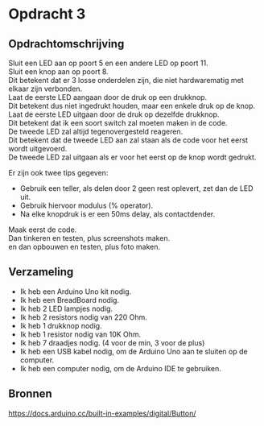 # Opdracht 3
## Opdrachtomschrijving
Sluit een LED aan op poort 5 en een andere LED op poort 11.  
Sluit een knop aan op poort 8.  
Dit betekent dat er 3 losse onderdelen zijn, die niet hardwarematig met elkaar zijn verbonden.  
Laat de eerste LED aangaan door de druk op een drukknop.  
Dit betekent dus niet ingedrukt houden, maar een enkele druk op de knop.  
Laat de eerste LED uitgaan door de druk op dezelfde drukknop.  
Dit betekent dat ik een soort switch zal moeten maken in de code.  
De tweede LED zal altijd tegenovergesteld reageren.  
Dit betekent dat de tweede LED aan zal staan als de code voor het eerst wordt uitgevoerd.  
De tweede LED zal uitgaan als er voor het eerst op de knop wordt gedrukt.  

Er zijn ook twee tips gegeven: 
- Gebruik een teller, als delen door 2 geen rest oplevert, zet dan de LED uit.  
- Gebruik hiervoor modulus (% operator).
- Na elke knopdruk is er een 50ms delay, als contactdender.

Maak eerst de code.  
Dan tinkeren en testen, plus screenshots maken.  
en dan opbouwen en testen, plus foto maken.
## Verzameling
- Ik heb een Arduino Uno kit nodig.
- Ik heb een BreadBoard nodig.
- Ik heb 2 LED lampjes nodig.
- Ik heb 2 resistors nodig van 220 Ohm.
- Ik heb 1 drukknop nodig.
- Ik heb 1 resistor nodig van 10K Ohm.
- Ik heb 7 draadjes nodig. (4 voor de min, 3 voor de plus)
- Ik heb een USB kabel nodig, om de Arduino Uno aan te sluiten op de computer.
- Ik heb een computer nodig, om de Arduino IDE te gebruiken.

## Bronnen
https://docs.arduino.cc/built-in-examples/digital/Button/